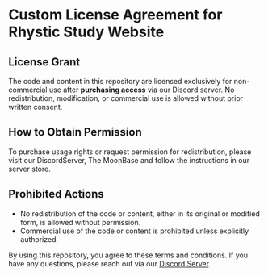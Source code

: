 # Custom License Agreement for Rhystic Study Website

## License Grant
The code and content in this repository are licensed exclusively for non-commercial use after **purchasing access** via our Discord server. No redistribution, modification, or commercial use is allowed without prior written consent.

## How to Obtain Permission
To purchase usage rights or request permission for redistribution, please visit our DiscordServer, The MoonBase and follow the instructions in our server store.

## Prohibited Actions
- No redistribution of the code or content, either in its original or modified form, is allowed without permission.
- Commercial use of the code or content is prohibited unless explicitly authorized.

By using this repository, you agree to these terms and conditions. If you have any questions, please reach out via our [Discord Server](#).
